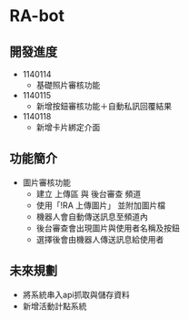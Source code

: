 # RA-bot
## 開發進度
- 1140114
  - 基礎照片審核功能
- 1140115
  - 新增按鈕審核功能＋自動私訊回覆結果
- 1140118
  - 新增卡片綁定介面
## 功能簡介
- 圖片審核功能
  - 建立 上傳區 與 後台審查 頻道
  - 使用「!RA 上傳圖片」 並附加圖片檔
  - 機器人會自動傳送訊息至頻道內
  - 後台審查會出現圖片與使用者名稱及按鈕
  - 選擇後會由機器人傳送訊息給使用者
## 未來規劃
- 將系統串入api抓取與儲存資料
- 新增活動計點系統
